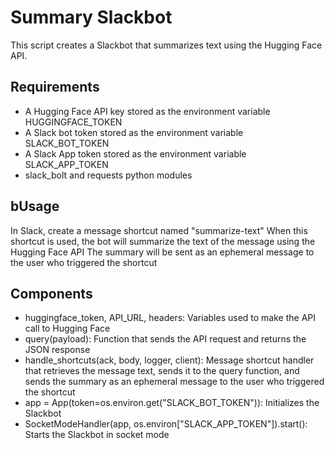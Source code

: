# Summary Slackbot
This script creates a Slackbot that summarizes text using the Hugging Face API.

## Requirements
- A Hugging Face API key stored as the environment variable HUGGINGFACE_TOKEN
- A Slack bot token stored as the environment variable SLACK_BOT_TOKEN
- A Slack App token stored as the environment variable SLACK_APP_TOKEN
- slack_bolt and requests python modules

## bUsage
In Slack, create a message shortcut named "summarize-text"
When this shortcut is used, the bot will summarize the text of the message using the Hugging Face API
The summary will be sent as an ephemeral message to the user who triggered the shortcut

## Components
- huggingface_token, API_URL, headers: Variables used to make the API call to Hugging Face
- query(payload): Function that sends the API request and returns the JSON response
- handle_shortcuts(ack, body, logger, client): Message shortcut handler that retrieves the message text, sends it to the query function, and sends the summary as an ephemeral message to the user who triggered the shortcut
- app = App(token=os.environ.get("SLACK_BOT_TOKEN")): Initializes the Slackbot
- SocketModeHandler(app, os.environ["SLACK_APP_TOKEN"]).start(): Starts the Slackbot in socket mode


